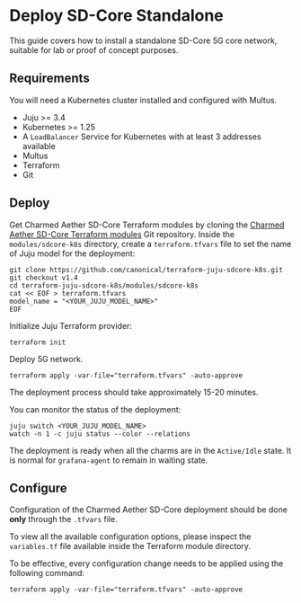 # Deploy SD-Core Standalone

This guide covers how to install a standalone SD-Core 5G core network, suitable for lab or proof of concept purposes.

## Requirements

You will need a Kubernetes cluster installed and configured with Multus.

- Juju >= 3.4
- Kubernetes >= 1.25
- A `LoadBalancer` Service for Kubernetes with at least 3 addresses available
- Multus
- Terraform
- Git

## Deploy

Get Charmed Aether SD-Core Terraform modules by cloning the [Charmed Aether SD-Core Terraform modules][Charmed Aether SD-Core Terraform modules] Git repository.
Inside the `modules/sdcore-k8s` directory, create a `terraform.tfvars` file to set the name of Juju model for the deployment:

```console
git clone https://github.com/canonical/terraform-juju-sdcore-k8s.git
git checkout v1.4
cd terraform-juju-sdcore-k8s/modules/sdcore-k8s
cat << EOF > terraform.tfvars
model_name = "<YOUR_JUJU_MODEL_NAME>"
EOF
```

Initialize Juju Terraform provider:

```console
terraform init
```

Deploy 5G network.

```console
terraform apply -var-file="terraform.tfvars" -auto-approve
```

The deployment process should take approximately 15-20 minutes.

You can monitor the status of the deployment:

```console
juju switch <YOUR_JUJU_MODEL_NAME>
watch -n 1 -c juju status --color --relations
```

The deployment is ready when all the charms are in the `Active/Idle` state. 
It is normal for `grafana-agent` to remain in waiting state.

## Configure

Configuration of the Charmed Aether SD-Core deployment should be done **only** through the `.tfvars` file. 

To view all the available configuration options, please inspect the `variables.tf` file available inside the Terraform module directory.

To be effective, every configuration change needs to be applied using the following command:

```console
terraform apply -var-file="terraform.tfvars" -auto-approve
```

[Charmed Aether SD-Core Terraform modules]: https://github.com/canonical/terraform-juju-sdcore-k8s/tree/v1.4
